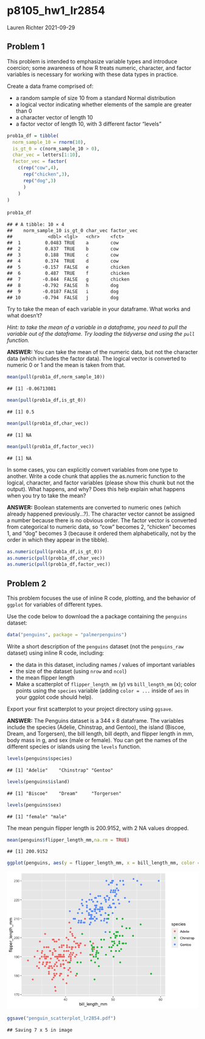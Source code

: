 p8105\_hw1\_lr2854
================
Lauren Richter
2021-09-29

## Problem 1

This problem is intended to emphasize variable types and introduce
coercion; some awareness of how R treats numeric, character, and factor
variables is necessary for working with these data types in practice.

Create a data frame comprised of:

-   a random sample of size 10 from a standard Normal distribution
-   a logical vector indicating whether elements of the sample are
    greater than 0
-   a character vector of length 10
-   a factor vector of length 10, with 3 different factor “levels”

``` r
prob1a_df = tibble(
  norm_sample_10 = rnorm(10),
  is_gt_0 = c(norm_sample_10 > 0),
  char_vec = letters[1:10],
  factor_vec = factor(
    c(rep("cow",4),
      rep("chicken",3),
      rep("dog",3)
      )
    )
)

prob1a_df
```

    ## # A tibble: 10 × 4
    ##    norm_sample_10 is_gt_0 char_vec factor_vec
    ##             <dbl> <lgl>   <chr>    <fct>     
    ##  1         0.0483 TRUE    a        cow       
    ##  2         0.837  TRUE    b        cow       
    ##  3         0.188  TRUE    c        cow       
    ##  4         0.374  TRUE    d        cow       
    ##  5        -0.157  FALSE   e        chicken   
    ##  6         0.487  TRUE    f        chicken   
    ##  7        -0.844  FALSE   g        chicken   
    ##  8        -0.792  FALSE   h        dog       
    ##  9        -0.0187 FALSE   i        dog       
    ## 10        -0.794  FALSE   j        dog

Try to take the mean of each variable in your dataframe. What works and
what doesn’t?

*Hint: to take the mean of a variable in a dataframe, you need to pull
the variable out of the dataframe. Try loading the tidyverse and using
the `pull` function.*

**ANSWER:** You can take the mean of the numeric data, but not the
character data (which includes the factor data). The logical vector is
converted to numeric 0 or 1 and the mean is taken from that.

``` r
mean(pull(prob1a_df,norm_sample_10))
```

    ## [1] -0.06713081

``` r
mean(pull(prob1a_df,is_gt_0))
```

    ## [1] 0.5

``` r
mean(pull(prob1a_df,char_vec))
```

    ## [1] NA

``` r
mean(pull(prob1a_df,factor_vec))
```

    ## [1] NA

In some cases, you can explicitly convert variables from one type to
another. Write a code chunk that applies the as.numeric function to the
logical, character, and factor variables (please show this chunk but not
the output). What happens, and why? Does this help explain what happens
when you try to take the mean?

**ANSWER:** Boolean statements are converted to numeric ones (which
already happened previously…?). The character vector cannot be assigned
a number because there is no obvious order. The factor vector is
converted from categorical to numeric data, so “cow” becomes 2,
“chicken” becomes 1, and “dog” becomes 3 (because it ordered them
alphabetically, not by the order in which they appear in the tibble).

``` r
as.numeric(pull(prob1a_df,is_gt_0))
as.numeric(pull(prob1a_df,char_vec))
as.numeric(pull(prob1a_df,factor_vec))
```

## Problem 2

This problem focuses the use of inline R code, plotting, and the
behavior of `ggplot` for variables of different types.

Use the code below to download the a package containing the `penguins`
dataset:

``` r
data("penguins", package = "palmerpenguins")
```

Write a short description of the `penguins` dataset (not the
`penguins_raw` dataset) using inline R code, including:

-   the data in this dataset, including names / values of important
    variables
-   the size of the dataset (using `nrow` and `ncol`)
-   the mean flipper length
-   Make a scatterplot of `flipper_length_mm` (y) vs `bill_length_mm`
    (x); color points using the `species` variable (adding `color = ...`
    inside of `aes` in your ggplot code should help).

Export your first scatterplot to your project directory using `ggsave`.

**ANSWER:** The Penguins dataset is a 344 x 8 dataframe. The variables
include the species (Adelie, Chinstrap, and Gentoo), the island (Biscoe,
Dream, and Torgersen), the bill length, bill depth, and flipper length
in mm, body mass in g, and sex (male or female). You can get the names
of the different species or islands using the `levels` function.

``` r
levels(penguins$species)
```

    ## [1] "Adelie"    "Chinstrap" "Gentoo"

``` r
levels(penguins$island)
```

    ## [1] "Biscoe"    "Dream"     "Torgersen"

``` r
levels(penguins$sex)
```

    ## [1] "female" "male"

The mean penguin flipper length is 200.9152, with 2 NA values dropped.

``` r
mean(penguins$flipper_length_mm,na.rm = TRUE)
```

    ## [1] 200.9152

``` r
ggplot(penguins, aes(y = flipper_length_mm, x = bill_length_mm, color = species)) + geom_point()
```

![](p8105_hw1_lr2854_files/figure-gfm/penguin_scatterplot-1.png)<!-- -->

``` r
ggsave("penguin_scatterplot_lr2854.pdf")
```

    ## Saving 7 x 5 in image
